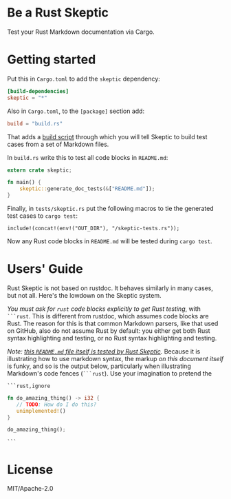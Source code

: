 # Be a Rust Skeptic

Test your Rust Markdown documentation via Cargo.

# Getting started

Put this in `Cargo.toml` to add the `skeptic` dependency:

```toml
[build-dependencies]
skeptic = "*"
```

Also in `Cargo.toml`, to the `[package]` section add:

```toml
build = "build.rs"
```

That adds a [build script](http://doc.crates.io/build-script.html)
through which you will tell Skeptic to build test cases from a set
of Markdown files.

In `build.rs` write this to test all code blocks in `README.md`:

```rust
extern crate skeptic;

fn main() {
    skeptic::generate_doc_tests(&["README.md"]);
}
```

Finally, in `tests/skeptic.rs` put the following macros to tie the
generated test cases to `cargo test`:

```rust,ignore
include!(concat!(env!("OUT_DIR"), "/skeptic-tests.rs"));
```

Now any Rust code blocks in `README.md` will be tested during `cargo test`.

# Users' Guide

Rust Skeptic is not based on rustdoc. It behaves similarly in many cases, but not all. Here's the lowdown on the Skeptic system.

*You must ask for `rust` code blocks explicitly to get Rust testing*, with <code>```rust</code>. This is different from rustdoc, which assumes code blocks are Rust. The reason for this is that common Markdown parsers, like that used on GitHub, also do not assume Rust by default: you either get both Rust syntax highlighting and testing, or no Rust syntax highlighting and testing.

*Note: [this `README.md` file itself is tested by Rust Skeptic](https://github.com/brson/rust-skeptic/blob/master/build.rs).* Because it is illustrating how to use markdown syntax, the markup *on this document itself* is funky, and so is the output below, particularly when illustrating Markdown's code fences (<code>```rust</code>). Use your imagination to pretend the 

<code>```rust,ignore</code>
```rust
fn do_amazing_thing() -> i32 {
   // TODO: How do I do this?
   unimplemented!()
}

do_amazing_thing();
```
<code>```</code>

# License

MIT/Apache-2.0
